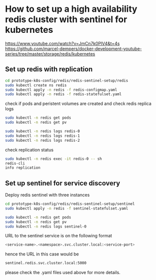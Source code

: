 # How to set up a high availability redis cluster with sentinel for kubernetes

https://www.youtube.com/watch?v=JmCn7k0PlV4&t=4s
https://github.com/marcel-dempers/docker-development-youtube-series/tree/master/storage/redis/kubernetes


## Set up redis with replication

```bash
cd prototype-k8s-config/redis/redis-sentinel-setup/redis
sudo kubectl create ns redis
sudo kubectl apply -n redis -f redis-configmap.yaml
sudo kubectl apply -n redis -f redis-statefulset.yaml
```

check if pods and peristent volumes are created and check redis replica logs

```bash
sudo kubectl -n redis get pods
sudo kubectl -n redis get pv

sudo kubectl -n redis logs redis-0
sudo kubectl -n redis logs redis-1
sudo kubectl -n redis logs redis-2
```

check replication status

```bash
sudo kubectl -n redis exec -it redis-0 -- sh
redis-cli
info replication
```
## Set up sentinel for service discovery 

Deploy redis sentinel with three instances

```bash
cd prototype-k8s-config/redis/redis-sentinel-setup/sentinel
sudo kubectl apply -n redis -f sentinel-statefulset.yaml

sudo kubectl -n redis get pods
sudo kubectl -n redis get pv
sudo kubectl -n redis logs sentinel-0
```

URL to the sentinel service is on the following format

```bash
<service-name>.<namespace>.svc.cluster.local:<service-port>
```

hence the URL in this case would be

```bash
sentinel.redis.svc.cluster.local:5000
```

please check the .yaml files used above for more details.